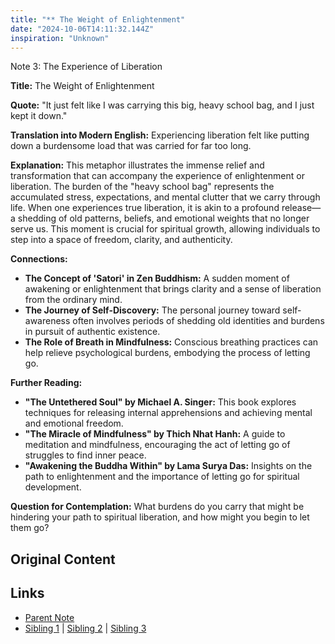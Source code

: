 ```yaml
---
title: "** The Weight of Enlightenment"
date: "2024-10-06T14:11:32.144Z"
inspiration: "Unknown"
---
```


  

Note 3: The Experience of Liberation  

**Title:** The Weight of Enlightenment  

**Quote:** "It just felt like I was carrying this big, heavy school bag, and I just kept it down."  

**Translation into Modern English:** Experiencing liberation felt like putting down a burdensome load that was carried for far too long.  

**Explanation:** This metaphor illustrates the immense relief and transformation that can accompany the experience of enlightenment or liberation. The burden of the "heavy school bag" represents the accumulated stress, expectations, and mental clutter that we carry through life. When one experiences true liberation, it is akin to a profound release—a shedding of old patterns, beliefs, and emotional weights that no longer serve us. This moment is crucial for spiritual growth, allowing individuals to step into a space of freedom, clarity, and authenticity.

**Connections:**  
- **The Concept of 'Satori' in Zen Buddhism:** A sudden moment of awakening or enlightenment that brings clarity and a sense of liberation from the ordinary mind.  
- **The Journey of Self-Discovery:** The personal journey toward self-awareness often involves periods of shedding old identities and burdens in pursuit of authentic existence.  
- **The Role of Breath in Mindfulness:** Conscious breathing practices can help relieve psychological burdens, embodying the process of letting go.  

**Further Reading:**  
- **"The Untethered Soul" by Michael A. Singer:** This book explores techniques for releasing internal apprehensions and achieving mental and emotional freedom.  
- **"The Miracle of Mindfulness" by Thich Nhat Hanh:** A guide to meditation and mindfulness, encouraging the act of letting go of struggles to find inner peace.  
- **"Awakening the Buddha Within" by Lama Surya Das:** Insights on the path to enlightenment and the importance of letting go for spiritual development.  

**Question for Contemplation:** What burdens do you carry that might be hindering your path to spiritual liberation, and how might you begin to let them go?  



## Original Content



## Links

- [Parent Note](/parent-note.md)
- [Sibling 1](/zettel1.md) | [Sibling 2](/zettel2.md) | [Sibling 3](/zettel3.md)
